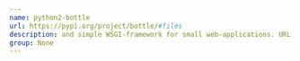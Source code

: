 ```yaml
---
name: python2-bottle
url: https://pypi.org/project/bottle/#files
description: and simple WSGI-framework for small web-applications. URL : https://pypi.org/project/bottle/#files Groups : None
group: None
---
```

